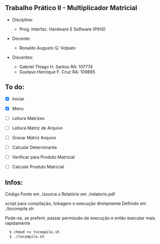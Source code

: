 ## Trabalho Prático II - Multiplicador Matricial

* Disciplina: 
  * Prog. Interfac. Hardware E Software (PIHS)

* Docente: 
  * Ronaldo Augusto Q. Volpato
* Discentes: 
  * Gabriel Thiago H. Santos    RA: 107774
  * Gustavo Henrique F. Cruz    RA: 109895


## To do:
- [x] Iniciar
- [x] Menu
- [ ] Leitura Matrizes
- [ ] Leitura Matriz de Arquivo
- [ ] Gravar Matriz Arquivo
- [ ] Calcular Determinante
- [ ] Verificar para Produto Matricial
- [ ] Calcular Produto Matricial


## Infos:
Código Fonte em ./source.s
Relatório em ./relatorio.pdf

script para compilação, linkagem e execução diretamente
Definido em ./tocompile.sh

Pode-se, se preferir, passar permissão de execução e então executar mais rapidamente
```bash
  $ chmod +x tocompile.sh
  $ ./tocompile.sh
```
